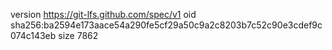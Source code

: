 version https://git-lfs.github.com/spec/v1
oid sha256:ba2594e173aace54a290fe5cf29a50c9a2c8203b7c52c90e3cdef9c074c143eb
size 7862
